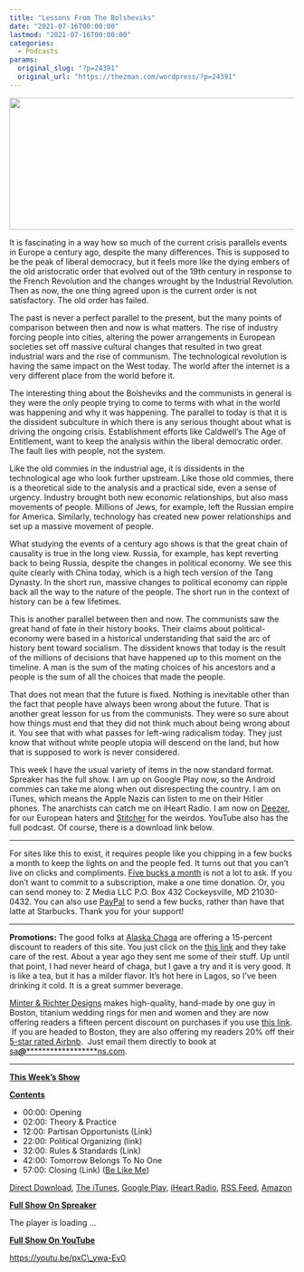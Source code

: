 ```yaml
---
title: "Lessons From The Bolsheviks"
date: "2021-07-16T00:00:00"
lastmod: "2021-07-16T00:00:00"
categories:
  - Podcasts
params:
  original_slug: "?p=24391"
  original_url: "https://thezman.com/wordpress/?p=24391"
---
```


[<img
src="http://thezman.com/wordpress/wp-content/uploads/2018/01/Power-Hour.png"
decoding="async" width="600" height="233" />](http://thezman.com/wordpress/wp-content/uploads/2018/01/Power-Hour.png)

It is fascinating in a way how so much of the current crisis parallels
events in Europe a century ago, despite the many differences. This is
supposed to be the peak of liberal democracy, but it feels more like the
dying embers of the old aristocratic order that evolved out of the 19th
century in response to the French Revolution and the changes wrought by
the Industrial Revolution. Then as now, the one thing agreed upon is the
current order is not satisfactory. The old order has failed.

The past is never a perfect parallel to the present, but the many points
of comparison between then and now is what matters. The rise of industry
forcing people into cities, altering the power arrangements in European
societies set off massive cultural changes that resulted in two great
industrial wars and the rise of communism. The technological revolution
is having the same impact on the West today. The world after the
internet is a very different place from the world before it.

The interesting thing about the Bolsheviks and the communists in general
is they were the only people trying to come to terms with what in the
world was happening and why it was happening. The parallel to today is
that it is the dissident subculture in which there is any serious
thought about what is driving the ongoing crisis. Establishment efforts
like Caldwell’s The Age of Entitlement, want to keep the analysis within
the liberal democratic order. The fault lies with people, not the
system.

Like the old commies in the industrial age, it is dissidents in the
technological age who look further upstream. Like those old commies,
there is a theoretical side to the analysis and a practical side, even a
sense of urgency. Industry brought both new economic relationships, but
also mass movements of people. Millions of Jews, for example, left the
Russian empire for America. Similarly, technology has created new power
relationships and set up a massive movement of people.

What studying the events of a century ago shows is that the great chain
of causality is true in the long view. Russia, for example, has kept
reverting back to being Russia, despite the changes in political
economy. We see this quite clearly with China today, which is a high
tech version of the Tang Dynasty. In the short run, massive changes to
political economy can ripple back all the way to the nature of the
people. The short run in the context of history can be a few lifetimes.

This is another parallel between then and now. The communists saw the
great hand of fate in their history books. Their claims about
political-economy were based in a historical understanding that said the
arc of history bent toward socialism. The dissident knows that today is
the result of the millions of decisions that have happened up to this
moment on the timeline. A man is the sum of the mating choices of his
ancestors and a people is the sum of all the choices that made the
people.

That does not mean that the future is fixed. Nothing is inevitable other
than the fact that people have always been wrong about the future. That
is another great lesson for us from the communists. They were so sure
about how things must end that they did not think much about being wrong
about it. You see that with what passes for left-wing radicalism today.
They just know that without white people utopia will descend on the
land, but how that is supposed to work is never considered.

This week I have the usual variety of items in the now standard format.
Spreaker has the full show. I am up on Google Play now, so the Android
commies can take me along when out disrespecting the country. I am on
iTunes, which means the Apple Nazis can listen to me on their Hitler
phones. The anarchists can catch me on iHeart Radio. I am now on
<a href="https://www.deezer.com/show/623032" rel="noopener noreferrer"
target="_blank">Deezer</a>, for our European haters and <a
href="https://www.stitcher.com/podcast/the-z-blog-power-hour?refid=stpr"
rel="noopener noreferrer" target="_blank">Stitcher</a> for the weirdos.
YouTube also has the full podcast. Of course, there is a download link
below.

------------------------------------------------------------------------

For sites like this to exist, it requires people like you chipping in a
few bucks a month to keep the lights on and the people fed. It turns out
that you can’t live on clicks and compliments.
<a href="https://www.subscribestar.com/the-z-blog"
rel="noopener noreferrer" target="_blank">Five bucks a month</a> is not
a lot to ask. If you don’t want to commit to a subscription, make a one
time donation. Or, you can send money to: Z Media LLC P.O. Box 432
Cockeysville, MD 21030-0432. You can also use <a
href="https://www.paypal.com/cgi-bin/webscr?cmd=_s-xclick&amp;hosted_button_id=UDAS2Q8JYA6CN&amp;source=url"
rel="noopener noreferrer" target="_blank">PayPal</a> to send a few
bucks, rather than have that latte at Starbucks. Thank you for your
support!

------------------------------------------------------------------------

**Promotions:** The good folks at
<a href="https://alaskachaga.us/" rel="noopener noreferrer"
target="_blank">Alaska Chaga</a> are offering a 15-percent discount to
readers of this site. You just click on the
<a href="https://alaskachaga.us/discount/ZMAN" rel="noopener noreferrer"
target="_blank">this link</a> and they take care of the rest. About a
year ago they sent me some of their stuff. Up until that point, I had
never heard of chaga, but I gave a try and it is very good. It is like a
tea, but it has a milder flavor. It’s hot here in Lagos, so I’ve been
drinking it cold. It is a great summer beverage.

<a href="https://www.minterandrichterdesigns.com/"
rel="noreferrer nofollow noopener" target="_blank">Minter &amp; Richter
Designs</a> makes high-quality, hand-made by one guy in Boston, titanium
wedding rings for men and women and they are now offering readers a
fifteen percent discount on purchases if you use
<a href="https://www.minterandrichterdesigns.com/discount/ZMAN"
rel="noreferrer nofollow noopener" target="_blank">this link</a>. 
 <span class="highlight"><span class="colour"><span class="font"><span class="size">If
you are headed to Boston, they are also offering my readers 20% off
their <a
href="https://www.airbnb.com/users/7988017/listings?user_id=7988017&amp;s=3"
rel="noopener noreferrer" target="_blank">5-star rated Airbnb</a>.  Just
email them directly to book at
<a href="mailto:sa***@*********************ns.com"
data-original-string="jCASVuRB/v0zaNAOw/1Ttw==cb7ppEEXpb79KpfZrlP/YzBXjT35YyusnN+PdL0/EIK6Eo93jjQW/ie0kflZWcw5wex"><span
class="apbct-email-encoder"
data-original-string="+3+t5L4/nOi+LVPUpNppWw==cb7Qb6vwB5RidMgXA4D5H/C8iDmOwg2hGSMnyiZuasaVU3tjPcX0m0fH1hfN0Tb1RNp"
title="This contact has been encoded by Anti-Spam by CleanTalk. Click to decode. To finish the decoding make sure that JavaScript is enabled in your browser.">sa<span
class="apbct-blur">***</span>@<span
class="apbct-blur">*********************</span>ns.com</span></a>.</span></span></span></span>

------------------------------------------------------------------------

**<u>This Week’s Show</u>**

**<u>Contents</u>**

-   00:00: Opening
-   02:00: Theory & Practice
-   12:00: Partisan Opportunists (Link)
-   22:00: Political Organizing (link)
-   32:00: Rules & Standards (Link)
-   42:00: Tomorrow Belongs To No One
-   57:00: Closing (Link) ([Be Like
    Me](https://www.minterandrichterdesigns.com/products/the-man-they-call-z-titanium-mokume-gane-mens-wedding-ring?_pos=1&_sid=bdaf5cbe8&_ss=r))

<a href="https://api.spreaker.com/v2/episodes/45715271/download.mp3"
rel="noopener" target="_blank">Direct Download</a>, <a
href="https://itunes.apple.com/us/podcast/the-z-blog-power-hour/id1262799640?mt=2"
rel="noopener noreferrer" target="_blank">The iTunes</a>, <a
href="https://podcasts.google.com/?feed=aHR0cHM6Ly93d3cuc3ByZWFrZXIuY29tL3Nob3cvMjU4OTY1Ny9lcGlzb2Rlcy9mZWVk"
rel="noopener noreferrer" target="_blank">Google Play</a>, <a href="https://www.iheart.com/podcast/the-z-blog-power-hour-29246491/"
rel="noopener noreferrer" target="_blank">iHeart Radio,</a>
<a href="https://www.spreaker.com/show/2589657/episodes/feed"
rel="noopener noreferrer" target="_blank">RSS Feed</a>, <a
href="https://music.amazon.com/podcasts/0d8bc343-742c-40fe-95c8-616ccf4cf1fa/The-Z-Blog-Power-Hour"
rel="noopener noreferrer" target="_blank">Amazon</a>

**<u>Full Show On Spreaker</u>**

The player is loading ...

<span class="widget_spinner dark"></span>

**<u>Full Show On YouTube</u>**

https://youtu.be/pxC\_ywa-Ev0
